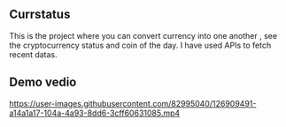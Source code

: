 
## Currstatus
This is the project where you can convert currency into one another , see the cryptocurrency status and coin of the day. I have used APIs to fetch recent datas.

## Demo vedio

https://user-images.githubusercontent.com/82995040/126909491-a14a1a17-104a-4a93-8dd6-3cff60631085.mp4



